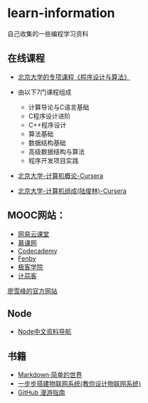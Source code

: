 # learn-information
自己收集的一些编程学习资料
## 在线课程
 - [北京大学的专项课程《程序设计与算法》](https://www.coursera.org/specializations/biancheng-suanfa?utm_source=catalog)

  - 由以下7门课程组成
    -    计算导论与C语言基础
    -    C程序设计进阶
    -    C++程序设计
    -    算法基础
    -    数据结构基础
    -    高级数据结构与算法
    -    程序开发项目实践

- [北京大学-计算机概论-Cursera](https://www.coursera.org/course/pkuic)
- [北京大学-计算机组成(陆俊林)-Cursera](https://www.coursera.org/learn/jisuanji-zucheng/)

## MOOC网站：
  - [网易云课堂](https://www.baidu.com/link?url=_gz5gqaMwtfxnwum22W3pv47thSnbatmb6bVOm-lm9u&wd=&eqid=96bf353b00946c54000000065709da20)
  - [慕课网](https://www.baidu.com/link?url=Yv19-4I9dZrijO9TC4-ejrfqooo-1L3gcpksjbmlPLa&wd=&eqid=f8cb85060086f5bf000000065709da46)
  - [Codecademy](https://www.baidu.com/link?url=XHT4HWJtfUA8M7kLEX2s0sqvoNO4hg3q7RE5PQWFJO08eo2yZsvFVLG_UZve6r3d&wd=&eqid=fd1a56b9009fa2de000000065709da57)
  - [Fenby](https://www.baidu.com/link?url=ub2Xb5P5fBt8HNiwM6KAD6fKgKFkzPqn-RitBVoe3k7&wd=&eqid=fa412a6900b4a1da000000065709da73)
  - [极客学院](https://www.baidu.com/link?url=7nMmbS30pNO1NEvjC8H00dNM-4cuY-_-7qlvWPKms54evhiXs8_EXHgP06QDCvTv&wd=&eqid=ea7f7fe50098db78000000065709dab8)
  - [计蒜客](https://www.baidu.com/link?url=Cx-KIasIbWnDRihQjmCfUQNXWfwJnuX1MPwM9imLpo7l8n4LvEBqTGOkrprkHQg8&wd=&eqid=b99e4fe500940f77000000065709dadf)

[廖雪峰的官方网站](http://www.liaoxuefeng.com/)

## Node

 - [Node中文资料导航](https://github.com/youyudehexie/node123)
 

## 书籍

 - [Markdown·简单的世界](https://www.gitbook.com/book/wizardforcel/markdown-simple-world)
 - [一步步搭建物联网系统(教你设计物联网系统)](http://ebook.designiot.cn/)
 - [GitHub 漫游指南](http://github.phodal.com/)
 
